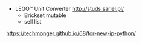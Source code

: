 *  LEGO™ Unit Converter 
http://studs.sariel.pl/
   * Brickset mutable
   * sell list

https://techmonger.github.io/68/tor-new-ip-python/
